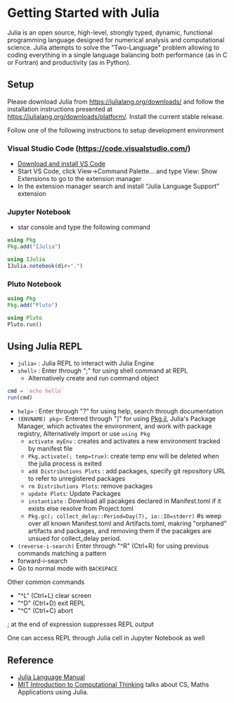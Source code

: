 # Getting Started with Julia

Julia is an open source, high-level, strongly typed, dynamic, functional programming language designed for numerical analysis and computational science. Julia attempts to solve the "Two-Language" problem allowing to coding everything in a single language balancing both performance (as in C or Fortran) and productivity (as in Python).

## Setup

Please download Julia from https://julialang.org/downloads/ and follow the installation instructions presented at https://julialang.org/downloads/platform/. Install the current stable release.

Follow one of the following instructions to setup development environment

### Visual Studio Code (https://code.visualstudio.com/)

- [Download and install VS Code](https://code.visualstudio.com/download/)
- Start VS Code, click View->Command Palette... and type View: Show Extensions to go to the extension manager
- In the extension manager search and install “Julia Language Support” extension

### Jupyter Notebook

- star console and type the following command

```julia
using Pkg
Pkg.add("IJulia")

using IJulia
IJulia.notebook(dir=".")
```

### Pluto Notebook

```julia
using Pkg
Pkg.add("Pluto")

using Pluto
Pluto.run()
```

## Using Julia REPL

- `julia>` : Julia REPL to interact with Julia Engine
- `shell>` : Enter through ";" for using shell command at REPL
  - Alternatively create and run command object 
  
```julia
cmd = `echo hello` 
run(cmd)
```

- `help>` : Enter through "?" for using help, search through documentation
- `(ENVNAME) pkg>`: Entered through "]" for using [Pkg.jl](https://pkgdocs.julialang.org/), Julia's Package Manager, which activates the environment, and work with package registry, Alternatively import or use `using Pkg`
  - `activate myEnv` : creates and activates a new environment tracked by manifest file
  - `Pkg.activate(; temp=true)`: create temp env will be deleted when the julia process is exited
  - `add Distributions Plots` : add packages, specify git repository URL to refer to unregistered packages
  - `rm Distributions Plots`: remove packages
  - `update Plots`: Update Packages
  - `instantiate` : Download all pacakges declared in Manifest.toml if it exists else resolve from Project.toml
  - `Pkg.gc(; collect_delay::Period=Day(7), io::IO=stderr)`  #s weep over all known Manifest.toml and Artifacts.toml, makring "orphaned" artifacts and packages, and removing them if the pacakges are unsued for collect_delay period.
- `(reverse-i-search)` Enter through "^R" (Ctrl+R) for using previous commands matching a pattern
- forward-i-search
- Go to normal mode with `BACKSPACE`

Other common commands

- "^L" (Ctrl+L) clear screen
- "^D" (Ctrl+D) exit REPL
- "^C" (Ctrl+C) abort

; at the end of expression suppresses REPL output

One can access REPL through Julia cell in Jupyter Notebook as well

## Reference

- [Julia Language Manual](https://docs.julialang.org/en/v1/)
- [MIT Introduction to Computational Thinking](https://computationalthinking.mit.edu/) talks about CS, Maths Applications using Julia.

